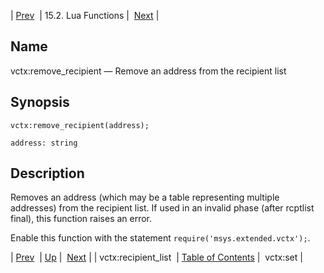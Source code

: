 | [Prev](lua.ref.vctx_recipient_list)  | 15.2. Lua Functions |  [Next](lua.ref.vctx_set.php) |

<a name="lua.ref.vctx_remove_recipient"></a>
## Name

vctx:remove_recipient — Remove an address from the recipient list

<a name="idp27921760"></a>
## Synopsis

`vctx:remove_recipient(address);`

`address: string`<a name="idp27924400"></a>
## Description

Removes an address (which may be a table representing multiple addresses) from the recipient list. If used in an invalid phase (after rcptlist final), this function raises an error.

Enable this function with the statement `require('msys.extended.vctx');`.

| [Prev](lua.ref.vctx_recipient_list)  | [Up](lua.function.details.php) |  [Next](lua.ref.vctx_set.php) |
| vctx:recipient_list  | [Table of Contents](index) |  vctx:set |
